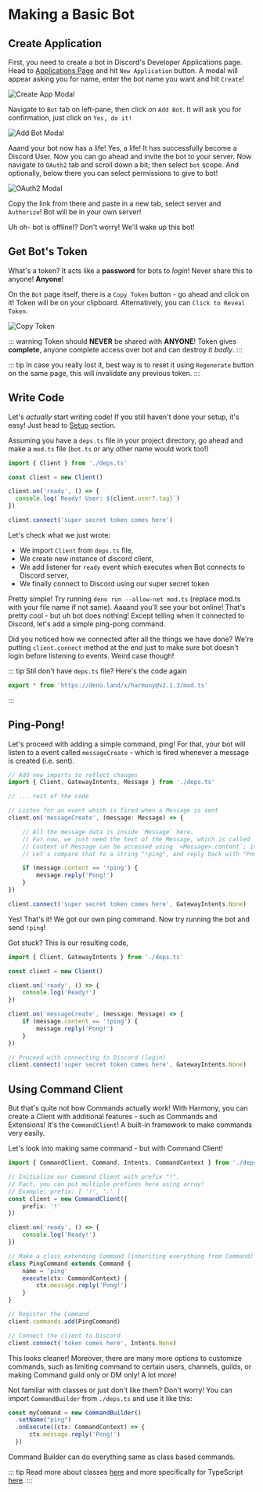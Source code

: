 # Making a Basic Bot

## Create Application

First, you need to create a bot in Discord's Developer Applications page. Head to [Applications Page](https://discord.com/developers/applications) and hit `New Application` button. A modal will appear asking you for name, enter the bot name you want and hit `Create`!

![Create App Modal](https://cdn.discordapp.com/attachments/454477785390514187/785084613122719764/unknown.png)

Navigate to `Bot` tab on left-pane, then click on `Add Bot`. It will ask you for confirmation, just click on `Yes, do it!`

![Add Bot Modal](https://cdn.discordapp.com/attachments/454477785390514187/785085429547925564/unknown.png)

Aaand your bot now has a life! Yes, a life! It has successfully become a Discord User.
Now you can go ahead and invite the bot to your server. Now navigate to `OAuth2` tab and scroll down a bit; then select `bot` scope. And optionally, below there you can select permissions to give to bot!

![OAuth2 Modal](https://cdn.discordapp.com/attachments/454477785390514187/785087861115453470/unknown.png)

Copy the link from there and paste in a new tab, select server and `Authorize`! Bot will be in your own server!

Uh oh- bot is offline!? Don't worry! We'll wake up this bot!

## Get Bot's Token

What's a token? It acts like a **password** for bots to *login*! Never share this to anyone! **Anyone**!

On the `Bot` page itself, there is a `Copy Token` button - go ahead and click on it! Token will be on your clipboard. Alternatively, you can `Click to Reveal Token`.

![Copy Token](https://cdn.discordapp.com/attachments/454477785390514187/785091642482360360/unknown.png)

::: warning
Token should **NEVER** be shared with **ANYONE**! Token gives **complete**, anyone complete access over bot and can destroy it *badly*.
:::

::: tip
In case you really lost it, best way is to reset it using `Regenerate` button on the same page, this will invalidate any previous token.
:::

## Write Code

Let's *actually* start writing code! If you still haven't done your setup, it's easy! Just head to [Setup](../setup.md) section.

Assuming you have a `deps.ts` file in your project directory, go ahead and make a `mod.ts` file (`bot.ts` or any other name would work too!)

```ts
import { Client } from './deps.ts'

const client = new Client()

client.on('ready', () => {
  console.log(`Ready! User: ${client.user?.tag}`)
})

client.connect('super secret token comes here')
```

Let's check what we just wrote:
- We import `Client` from `deps.ts` file,
- We create new instance of discord client,
- We add listener for `ready` event which executes when Bot connects to Discord server,
- We finally connect to Discord using our super secret token

Pretty simple! Try running `deno run --allow-net mod.ts` (replace mod.ts with your file name if not same). Aaaand you'll see your bot online! That's pretty cool - but uh bot does nothing! Except telling when it connected to Discord, let's add a simple ping-pong command.

Did you noticed how we connected after all the things we have done? We're putting `client.connect` method at the end just to make sure bot doesn't login before listening to events. Weird case though!

::: tip
Stil don't have `deps.ts` file? Here's the code again
```ts
export * from 'https://deno.land/x/harmony@v2.1.3/mod.ts'
```
:::

## Ping-Pong!

Let's proceed with adding a simple command, ping! For that, your bot will listen to a event called `messageCreate` - which is fired whenever a message is created (i.e. sent).

```ts
// Add new imports to reflect changes
import { Client, GatewayIntents, Message } from './deps.ts'

// ... rest of the code

// Listen for an event which is fired when a Message is sent
client.on('messageCreate', (message: Message) => {

    // All the message data is inside `Message` here.
    // For now, we just need the text of the Message, which is called `content`.
    // Content of Message can be accessed using `<Message>.content`; in this case: message.content
    // Let's compare that to a string "!ping", and reply back with "Pong!"

    if (message.content == '!ping') {
        message.reply('Pong!')
    }
})

client.connect('super secret token comes here', GatewayIntents.None)
```

Yes! That's it! We got our own ping command. Now try running the bot and send `!ping`!

Got stuck? This is our resulting code,

```ts
import { Client, GatewayIntents } from './deps.ts'

const client = new Client()

client.on('ready', () => {
    console.log('Ready!')
})

client.on('messageCreate', (message: Message) => {
    if (message.content == '!ping') {
        message.reply('Pong!')
    }
})

// Proceed with connecting to Discord (login)
client.connect('super secret token comes here', GatewayIntents.None)
```

## Using Command Client

But that's quite not how Commands actually work! With Harmony, you can create a Client with additional features - such as Commands and Extensions! It's the `CommandClient`! A built-in framework to make commands very easily.

Let's look into making same command - but with Command Client!

```ts
import { CommandClient, Command, Intents, CommandContext } from './deps.ts'

// Initialize our Command Client with prefix "!".
// Fact, you can put multiple prefixes here using array!
// Example: prefix: [ '!', '.' ]
const client = new CommandClient({
    prefix: '!'
})

client.on('ready', () => {
    console.log('Ready!')
})

// Make a class extending Command (inheriting everything from Command)
class PingCommand extends Command {
    name = 'ping'
    execute(ctx: CommandContext) {
        ctx.message.reply('Pong!')
    }
}

// Register the Command
client.commands.add(PingCommand)

// Connect the client to Discord
client.connect('token comes here', Intents.None)
```

This looks cleaner! Moreover, there are many more options to customize commands, such as limiting command to certain users, channels, guilds, or making Command guild only or DM only! A lot more!

Not familiar with classes or just don't like them? Don't worry! You can import `CommandBuilder` from `./deps.ts` and use it like this:

```ts
const myCommand = new CommandBuilder()
  .setName("ping")
  .onExecute((ctx: CommandContext) => {
      ctx.message.reply('Pong!')
  })
```

Command Builder can do everything same as class based commands.

::: tip
Read more about classes [here](https://developer.mozilla.org/en-US/docs/Web/JavaScript/Reference/Classes) and more specifically for TypeScript [here](https://www.typescriptlang.org/docs/handbook/classes.html).
:::
